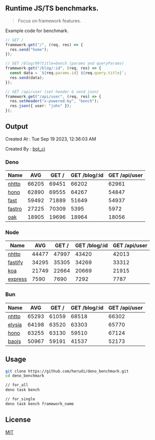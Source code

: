 ## Runtime JS/TS benchmarks.

> Focus on framework features.

Example code for benchmark.
```ts
// GET /
framework.get("/", (req, res) => {
  res.send("home");
});

// GET /blog/99?title=bench (params and queryParams)
framework.get("/blog/:id", (req, res) => {
  const data = `${req.params.id} ${req.query.title}`;
  res.send(data);
});

// GET /api/user (set header & send json)
framework.get("/api/user", (req, res) => {
  res.setHeader("x-powered-by", "bench");
  res.json({ user: "john" });
});
```

## Output
Created At : Tue Sep 19 2023, 12:36:03 AM

Created By : [bot_ci](https://github.com/herudi/deno_benchmarks/commits?author=github-actions%5Bbot%5D)


### Deno
|Name|AVG|GET /|GET /blog/:id|GET /api/user|
|----|----|----|----|----|
|[nhttp](https://github.com/nhttp/nhttp)|66205|69451|66202|62961|
|[hono](https://github.com/honojs/hono)|62890|69555|64267|54847|
|[fast](https://github.com/danteissaias/fast)|59492|71889|51649|54937|
|[fastro](https://github.com/fastrodev/fastro)|27225|70309|5395|5972|
|[oak](https://github.com/oakserver/oak)|18905|19696|18964|18056|
  


### Node
|Name|AVG|GET /|GET /blog/:id|GET /api/user|
|----|----|----|----|----|
|[nhttp](https://github.com/nhttp/nhttp)|44477|47997|43420|42013|
|[fastify](https://github.com/fastify/fastify)|34295|35305|34269|33312|
|[koa](https://github.com/koajs/koa)|21749|22664|20669|21915|
|[express](https://github.com/expressjs/express)|7590|7690|7292|7787|
  


### Bun
|Name|AVG|GET /|GET /blog/:id|GET /api/user|
|----|----|----|----|----|
|[nhttp](https://github.com/nhttp/nhttp)|65293|61059|68518|66302|
|[elysia](https://github.com/elysiajs/elysia)|64198|63520|63303|65770|
|[hono](https://github.com/honojs/hono)|63255|63130|59510|67124|
|[baojs](https://github.com/mattreid1/baojs)|50967|59191|41537|52173|
  



## Usage

```bash
git clone https://github.com/herudi/deno_benchmark.git
cd deno_benchmark

// for_all
deno task bench

// for_single
deno task bench framework_name
```

## License

[MIT](LICENSE)

